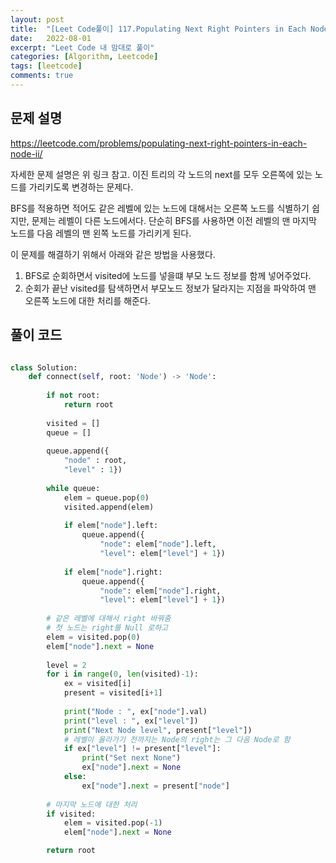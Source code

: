 ```yaml
---
layout: post
title:  "[Leet Code풀이] 117.Populating Next Right Pointers in Each Node II"
date:   2022-08-01
excerpt: "Leet Code 내 맘대로 풀이"
categories: [Algorithm, Leetcode]
tags: [leetcode]
comments: true
---
```


## 문제 설명
https://leetcode.com/problems/populating-next-right-pointers-in-each-node-ii/

자세한 문제 설명은 위 링크 참고.
이진 트리의 각 노드의 next를 모두 오른쪽에 있는 노드를 가리키도록 변경하는 문제다.

BFS를 적용하면 적어도 같은 레벨에 있는 노드에 대해서는 오른쪽 노드를 식별하기 쉽지만,
문제는 레벨이 다른 노드에서다. 
단순히 BFS를 사용하면 이전 레벨의 맨 마지막 노드를 다음 레벨의 맨 왼쪽 노드를 가리키게 된다.

이 문제를 해결하기 위해서 아래와 같은 방법을 사용했다.

1. BFS로 순회하면서 visited에 노드를 넣을떄 부모 노드 정보를 함께 넣어주었다.
2. 순회가 끝난 visited를 탐색하면서 부모노드 정보가 달라지는 지점을 파악하여 맨 오른쪽 노드에 대한 처리를 해준다.


## 풀이 코드

```python

class Solution:
    def connect(self, root: 'Node') -> 'Node':
        
        if not root:
            return root
        
        visited = []
        queue = []
        
        queue.append({
            "node" : root,
            "level" : 1})
        
        while queue:
            elem = queue.pop(0)
            visited.append(elem)
            
            if elem["node"].left:
                queue.append({
                    "node": elem["node"].left,
                    "level": elem["level"] + 1})
            
            if elem["node"].right:
                queue.append({
                    "node": elem["node"].right,
                    "level": elem["level"] + 1})
        
        # 같은 레벨에 대해서 right 바꿔줌
        # 첫 노드는 right를 Null 로하고 
        elem = visited.pop(0)
        elem["node"].next = None
        
        level = 2
        for i in range(0, len(visited)-1):
            ex = visited[i]
            present = visited[i+1]
            
            print("Node : ", ex["node"].val)
            print("level : ", ex["level"])
            print("Next Node level", present["level"])
            # 레벨이 올라가기 전까지는 Node의 right는 그 다음 Node로 함
            if ex["level"] != present["level"]:
                print("Set next None")
                ex["node"].next = None
            else:
                ex["node"].next = present["node"]
        
        # 마지막 노드에 대한 처리
        if visited:
            elem = visited.pop(-1)
            elem["node"].next = None

        return root
```
